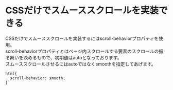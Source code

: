 # CSSだけでスムーススクロールを実装できる

CSSだけでスムーススクロールを実装するにはscroll-behaviorプロパティを使用。  
scroll-behaviorプロパティとはページ内スクロールする要素のスクロールの振る舞いを決めるもので、初期値はautoとなっております。  
スムーススクロールさせるにはautoではなくsmoothを指定してあげます。

```css:スムーススクロール
html{
  scroll-behavior: smooth;
}
```
